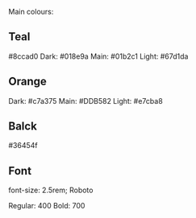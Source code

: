 Main colours:

## Teal

#8ccad0
Dark: #018e9a
Main: #01b2c1
Light: #67d1da

## Orange

Dark: #c7a375
Main: #DDB582
Light: #e7cba8

## Balck

#36454f

## Font

font-size: 2.5rem;
Roboto

Regular: 400
Bold: 700
